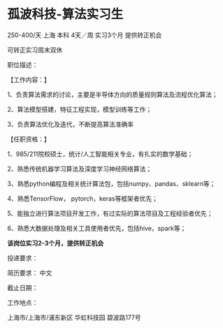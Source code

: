 # 孤波科技-算法实习生

250-400/天 上海 本科 4天／周 实习3个月 提供转正机会

可转正实习周末双休

职位描述：

【工作内容：】

 1、负责算法需求的讨论，主要是半导体方向的质量规则算法及流程优化算法； 

 2、算法模型搭建，特征工程实现，模型训练等工作；

  3、负责算法优化及迭代，不断提高算法准确率 

【任职资格：】 

 1、985/211院校硕士，统计/人工智能相关专业，有扎实的数学基础；

  2、熟悉传统机器学习算法及深度学习神经网络算法； 

 3、熟悉python编程及相关统计算法包，包括numpy、pandas、sklearn等；

  4、熟悉TensorFlow， pytorch，keras等框架者优先； 

 5、能独立进行算法项目开发工作，有过实际的算法项目及工程经验者优先；

 6、熟悉大数据处理及相关工具使用者优先，包括hive，spark等； 

********该岗位实习2-3个月，提供转正机会********

投递要求：

简历要求： 中文

截止日期：

工作地点：

上海市/上海市/浦东新区 华虹科技园 碧波路177号